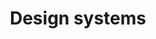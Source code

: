 ---
title: Design systems
description: A collection of reusable components that can be assembled together to build any number of applications.
icon: 
layout: listing
---